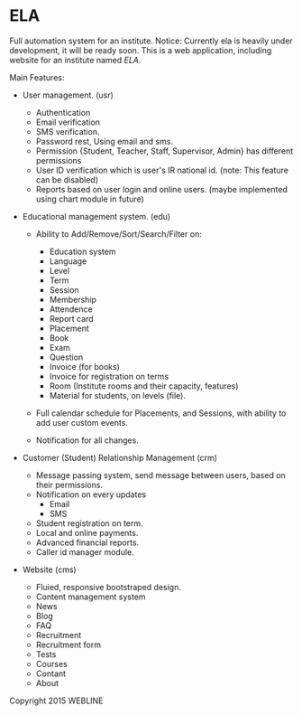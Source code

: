 #     ELA
Full automation system for an institute.
Notice: Currently ela is heavily under development, it will be ready soon.
This is a web application, including website for an institute named *ELA*.

Main Features:
  - User management. (usr)
    - Authentication
    - Email verification
    - SMS verification.
    - Password rest, Using email and sms.
    - Permission {Student, Teacher, Staff, Supervisor, Admin} has different permissions
    - User ID verification which is user's IR national id. (note: This feature can be disabled)
    - Reports based on user login and online users. (maybe implemented using chart module in future)

  - Educational management system. (edu)
    - Ability to Add/Remove/Sort/Search/Filter on:
      - Education system
      - Language
      - Level
      - Term
      - Session
      - Membership
      - Attendence
      - Report card
      - Placement
      - Book
      - Exam
      - Question
      - Invoice (for books)
      - Invoice for registration on terms
      - Room (Institute rooms and their capacity, features)
      - Material for students, on levels (file).

    - Full calendar schedule for Placements, and Sessions, with ability to add user custom events.
    - Notification for all changes.

  - Customer (Student) Relationship Management (crm)
    - Message passing system, send message between users, based on their permissions.
    - Notification on every updates 
      - Email
      - SMS
    - Student registration on term.
    - Local and online payments.
    - Advanced financial reports.
    - Caller id manager module.
    
  - Website (cms)
    - Fluied, responsive bootstraped design.
    - Content management system
    - News
    - Blog
    - FAQ
    - Recruitment
    - Recruitment form    
    - Tests
    - Courses
    - Contant
    - About

  Copyright 2015 WEBLINE

